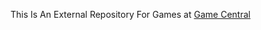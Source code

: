 This Is An External Repository For Games at <a href="https://sites.google.com/view/game--central/home" target="_blank">Game Central</a>
